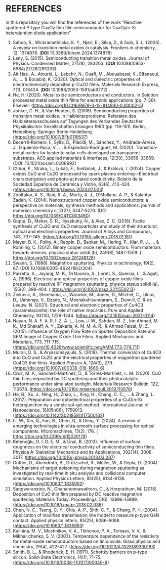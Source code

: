 # REFERENCES
In this repository you will find the references of the work "Reactive sputtered P-type CuxOy thin film semiconductor for CuxOy/c-Si heterojuntion diode application"


1. Sahoo, S., Wickramathilaka, K. Y., Njeri, E., Silva, D., & Suib, S. L. (2024). A review on transition metal oxides in catalysis. Frontiers in chemistry, 12, 1374878. (**DOI** 10.3389/fchem.2024.1374878)
2. Lany, S. (2015). Semiconducting transition metal oxides. Journal of Physics: Condensed Matter, 27(28), 283203. (**DOI** 10.1088/0953-8984/27/28/283203)
3. Ait Hssi, A., Atourki, L., Labchir, N., Ouafi, M., Abouabassi, K., Elfanaoui, A., ... & Bouabid, K. (2020). Optical and dielectric properties of electrochemically deposited p-Cu2O films. Materials Research Express, 7(1), 016424. (**DOI** 10.1088/2053-1591/ab6772)
4. He, H. (2020). Metal oxide semiconductors and conductors. In Solution processed metal oxide thin films for electronic applications (pp. 7-30). Elsevier. (https://doi.org/10.1016/B978-0-12-814930-0.00002-5)
5. Jonker, G. H., & Van Houten, S. (2008). Semiconducting properties of transition metal oxides. In Halbleiterprobleme: Referaten des Halbleiterausschusses auf Tagungen des Verbandes Deutscher Physikalischer Gesellschaften Erlangen 1960 (pp. 118-151). Berlin, Heidelberg: Springer Berlin Heidelberg. (https://doi.org/10.1007/BFb0119537)
6. Becerril-Romero, I., Sylla, D., Placidi, M., Sánchez, Y., Andrade-Arvizu, J., Izquierdo-Roca, V., ... & Espíndola-Rodríguez, M. (2020). Transition-metal oxides for kesterite solar cells developed on transparent substrates. ACS applied materials & interfaces, 12(30), 33656-33669. (DOI: 10.1021/acsami.0c06992)
7. Ctibor, P., Straka, L., Lukáč, F., Sedláček, J., & Králová, I. (2024). Copper oxides CuO and Cu2O processed by spark plasma sintering—Electrical characterization and photo-activated conductivity. Boletín de la Sociedad Española de Cerámica y Vidrio, 63(6), 413-424. (https://doi.org/10.1016/j.bsecv.2024.07.003)
8. Zoolfakar, A. S., Rani, R. A., Morfa, A. J., O'Mullane, A. P., & Kalantar-Zadeh, K. (2014). Nanostructured copper oxide semiconductors: a perspective on materials, synthesis methods and applications. journal of materials chemistry c, 2(27), 5247-5270. (DOI	https://doi.org/10.1039/C4TC00345D)
9. Gupta, D., Meher, S. R., Illyaskutty, N., & Alex, Z. C. (2018). Facile synthesis of Cu2O and CuO nanoparticles and study of their structural, optical and electronic properties. Journal of Alloys and Compounds, 743, 737-745. (https://doi.org/10.1016/j.jallcom.2018.01.181)
10. Meyer, B. K., Polity, A., Reppin, D., Becker, M., Hering, P., Klar, P. J., ... & Ronning, C. (2012). Binary copper oxide semiconductors: From materials towards devices. physica status solidi (b), 249(8), 1487-1509. ( https://doi.org/10.1002/pssb.201248128)
11. Swann, S. (1988). Magnetron sputtering. Physics in technology, 19(2), 67. (DOI 10.1088/0305-4624/19/2/304)
12. Parretta, A., Jayaraj, M. K., Di Nocera, A., Loreti, S., Quercia, L., & Agati, A. (1996). Electrical and optical properties of copper oxide films prepared by reactive RF magnetron sputtering. physica status solidi (a), 155(2), 399-404. ( https://doi.org/10.1002/pssa.2211550213)
13. Živković, A., Sheehama, J., Warwick, M., Jones, D., Mitchel, C., Likius, D., Uahengo, V., Dzade, N., Meenakshisundaram, S., Dunnill, C. & de Leeuw, N. (2021). Structural and electronic properties of Cu4O3 (paramelaconite): the role of native impurities. Pure and Applied Chemistry, 93(10), 1229-1244. (https://doi.org/10.1515/pac-2021-0114)
14. Nayan, N. A. F. A. R. I. Z. A. L., Low, J. W., Sahdan, M. Z., bin Ahmad, M. K., Md Shakaff, A. Y., Zakaria, A. M. M. A. R., & Ahmad Faizal, M. Z. (2015). Influence of Oxygen Flow Rate on Sputter Deposition Rate and SEM Image of Copper Oxide Thin Films. Applied Mechanics and Materials, 773, 711-715. (https://doi.org/10.4028/www.scientific.net/AMM.773-774.711)
15. Murali, D. S., & Aryasomayajula, S. (2018). Thermal conversion of Cu4O3 into CuO and Cu2O and the electrical properties of magnetron sputtered Cu4O3 thin films. Applied Physics A, 124(3), 279. (https://doi.org/10.1007/s00339-018-1666-6)
16. Cruz, M. A., Sanchez-Martinez, D., & Torres-Martínez, L. M. (2020). CuO thin films deposited by DC sputtering and their photocatalytic performance under simulated sunlight. Materials Research Bulletin, 122, 110678. (https://doi.org/10.1016/j.materresbull.2019.110678)
17. He, B., Xu, J., Ning, H., Zhao, L., Xing, H., Chang, C. C., ... & Zhang, L. (2017). Preparation and optoelectrical properties of p-CuO/n-Si heterojunction by a simple sol–gel method. International Journal of Nanoscience, 16(05n06), 1750013. (https://doi.org/10.1142/S0219581X17500132)
18. Li, W., Xin, Q., Fan, B., Chen, Q., & Deng, Y. (2024). A review of emerging technologies in ultra-smooth surface processing for optical components. Micromachines, 15(2), 178. ( https://doi.org/10.3390/mi15020178)
19. Ketenoğlu, D. İ. D. E. M., & Ünal, B. (2013). Influence of surface roughness on the electrical conductivity of semiconducting thin films. Physica A: Statistical Mechanics and its Applications, 392(14), 3008-3017. (https://doi.org/10.1016/j.physa.2013.03.007)
20. Güttler, D., Abendroth, B., Grötzschel, R., Möller, W., & Depla, D. (2004). Mechanisms of target poisoning during magnetron sputtering as investigated by real-time in situ analysis and collisional computer simulation. Applied Physics Letters, 85(25), 6134-6136.(https://doi.org/10.1063/1.1835002)
21. Sangwaranatee, N., Chananonnawathorn, C., & Horprathum, M. (2018). Deposition of CuO thin film prepared by DC reactive magnetron sputtering. Materials Today: Proceedings, 5(6), 13896-13899. (https://doi.org/10.1016/j.matpr.2018.02.036)
22. Chen, N. C., Tseng, C. Y., Chiu, A. P., Shih, C. F., & Chang, P. H. (2004). Application of modified transmission line model to measure p-type GaN contact. Applied physics letters, 85(25), 6086-6088. (https://doi.org/10.1063/1.1835993)
23. Kalinina, M. V., Moshnikov, V. A., Tikhonov, P. A., Tomaev, V. V., & Mikhailichenko, S. V. (2003). Temperature dependence of the resistivity for metal-oxide semiconductors based on tin dioxide. Glass physics and chemistry, 29(4), 422-427. (https://doi.org/10.1023/A:1025189330183)
24. Smith, B. L., & Rhoderick, E. H. (1971). Schottky barriers on p-type silicon. Solid-State Electronics, 14(1), 71-75. (https://doi.org/10.1016/0038-1101(71)90049-9)
